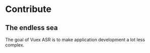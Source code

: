 # Contribute

## The endless sea

The goal of Vuex ASR is to make application development a lot less complex.

